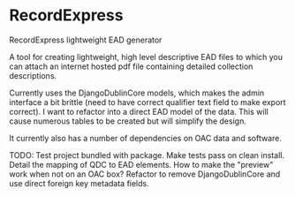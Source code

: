 RecordExpress
=============

RecordExpress lightweight EAD generator

A tool for creating lightweight, high level descriptive EAD files to which you can attach an internet hosted pdf file containing detailed collection descriptions.

Currently uses the DjangoDublinCore models, which makes the admin interface a bit brittle (need to have correct qualifier text field to make export correct).
I want to refactor into a direct EAD model of the data. This will cause numerous tables to be created but will simplify the design.

It currently also has a number of dependencies on OAC data and software.

TODO:
Test project bundled with package.
Make tests pass on clean install. 
Detail the mapping of QDC to EAD elements.
How to make the "preview" work when not on an OAC box?
Refactor to remove DjangoDublinCore and use direct foreign key metadata fields.
